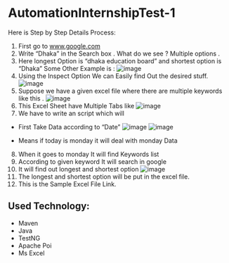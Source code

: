 # AutomationInternshipTest-1

Here is Step by Step Details Process:

1.	First go to www.google.com
2.	Write “Dhaka” in the Search box . What do we see ? Multiple options .
3.	Here longest Option is “dhaka education board” and shortest option is “Dhaka” Some Other Example is :
 ![image](https://github.com/Sayid1218/AutomationInternshipTest-1/assets/97175166/c8d07a71-93fc-4e4c-a2b4-bc71eff427c7)
4.	Using the Inspect Option We can Easily find Out the desired stuff.
![image](https://github.com/Sayid1218/AutomationInternshipTest-1/assets/97175166/33a8f92b-398f-4507-a63e-499a11276f21)
5.	Suppose we have a given excel file where there are multiple keywords like this .
![image](https://github.com/Sayid1218/AutomationInternshipTest-1/assets/97175166/ed786e6c-0a68-4567-ab45-bfa3ae79532b)
6.	This Excel Sheet have Multiple Tabs like
![image](https://github.com/Sayid1218/AutomationInternshipTest-1/assets/97175166/765560da-0d87-477e-88fb-1584c48fbfc1)
7.	We have to write an script which will
* First Take Data according to “Date”
![image](https://github.com/Sayid1218/AutomationInternshipTest-1/assets/97175166/be358383-5fd7-4e4d-aec7-2388cfcd714f)
![image](https://github.com/Sayid1218/AutomationInternshipTest-1/assets/97175166/07228932-b353-4d07-bffa-8c3a448c73c3)

*	Means if today is monday it will deal with monday Data
8.	When it goes to monday It will find Keywords list
9.	According to given keyword It will search in google
10.	It will find out longest and shortest option
![image](https://github.com/Sayid1218/AutomationInternshipTest-1/assets/97175166/cf5ccdba-a350-4413-b03c-07d4b0f96a2d)
11.	The longest and shortest option will be put in the excel file.
12.	This is the Sample Excel File Link.


## Used Technology:
* Maven
* Java
* TestNG
* Apache Poi
* Ms Excel

